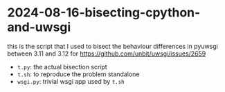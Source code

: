 2024-08-16-bisecting-cpython-and-uwsgi
======================================

this is the script that I used to bisect the behaviour differences in pyuwsgi
between 3.11 and 3.12 for https://github.com/unbit/uwsgi/issues/2659

- `t.py`: the actual bisection script
- `t.sh`: to reproduce the problem standalone
- `wsgi.py`: trivial wsgi app used by `t.sh`
